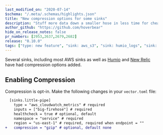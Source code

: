 ```yaml
---
last_modified_on: "2020-07-14"
$schema: "/.meta/.schemas/highlights.json"
title: "New compression options for some sinks"
description: "Stuff more data down a smaller hose in less time for cheaper."
author_github: "https://github.com/hoverbear"
hide_on_release_notes: false
pr_numbers: [2953,2637,2679,2682]
release: "0.10.0"
tags: ["type: new feature", "sink: aws_s3", "sink: humio_logs", "sink: aws_kinesis_firehose", "sink: aws_kinesis_streams"]
---
```


Several sinks, including most AWS sinks as well as [Humio][urls.humio] and [New Relic][urls.new_relic] have had compression options added.

## Enabling Compression

Compression is opt-in. Make the following changes in your `vector.toml` file:

```diff title="vector.toml"
  [sinks.little-pipe]
    type = "aws_cloudwatch_metrics" # required
    inputs = ["big-firehose"] # required
    healthcheck = true # optional, default
    namespace = "service" # required
    region = "us-east-1" # required, required when endpoint = ""
+   compression = "gzip" # optional, default none
```

[urls.humio]: https://humio.com
[urls.new_relic]: https://newrelic.com/
